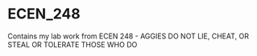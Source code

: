 # ECEN_248
Contains my lab work from ECEN 248 - AGGIES DO NOT LIE, CHEAT, OR STEAL OR TOLERATE THOSE WHO DO

